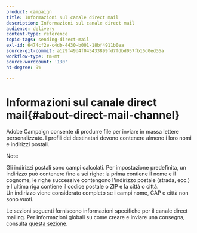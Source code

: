 ```yaml
---
product: campaign
title: Informazioni sul canale direct mail
description: Informazioni sul canale direct mail
audience: delivery
content-type: reference
topic-tags: sending-direct-mail
exl-id: 6474cf2e-c4db-4430-b001-18bf4911b0ea
source-git-commit: a129f49d4f045433899fd7fdbd057fb16d0ed36a
workflow-type: tm+mt
source-wordcount: '130'
ht-degree: 9%

---
```


# Informazioni sul canale direct mail{#about-direct-mail-channel}

Adobe Campaign consente di produrre file per inviare in massa lettere personalizzate. I profili dei destinatari devono contenere almeno i loro nomi e indirizzi postali.

>[!NOTE]
>
>Gli indirizzi postali sono campi calcolati. Per impostazione predefinita, un indirizzo può contenere fino a sei righe: la prima contiene il nome e il cognome, le righe successive contengono l&#39;indirizzo postale (strada, ecc.) e l&#39;ultima riga contiene il codice postale o ZIP e la città o città.\
>Un indirizzo viene considerato completo se i campi nome, CAP e città non sono vuoti.

Le sezioni seguenti forniscono informazioni specifiche per il canale direct mailing. Per informazioni globali su come creare e inviare una consegna, consulta [questa sezione](steps-about-delivery-creation-steps.md).
